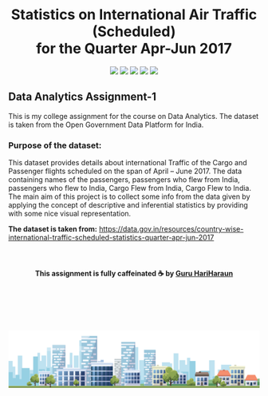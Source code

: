 <h1 align="center">
  <b>Statistics on International Air Traffic (Scheduled)<br>for the Quarter Apr-Jun 2017<br></b>
</h1>
<p align="center">
  <img src="https://img.shields.io/badge/Library-NumPy-red.svg?style=flat-square">
  <img src="https://img.shields.io/badge/Library-Pandas-darkblue.svg?style=flat-square">
  <img src="https://img.shields.io/badge/Library-Seaborn-green.svg?style=flat-square">
  <img src="https://img.shields.io/badge/Library-Matplotlib-yellow.svg?style=flat-square">
  <img src="https://img.shields.io/badge/Language-Python-purple.svg?style=flat-square">
</p>

## Data Analytics Assignment-1
This is my college assignment for the course on Data Analytics. The dataset is taken from the Open Government Data Platform for India.

### Purpose of the dataset:
This dataset provides details about international Traffic of the Cargo and Passenger flights scheduled on the span of April – June 2017. The data containing names of the passengers, passengers who flew from India, passengers who flew to India, Cargo Flew from India, Cargo Flew to India. The main aim of this project is to collect some info from the data given by applying the concept of descriptive and inferential statistics by providing with some nice visual representation.


**The dataset is taken from:** https://data.gov.in/resources/country-wise-international-traffic-scheduled-statistics-quarter-apr-jun-2017 
<br><br><br>
<h4 align="center">
  This assignment is fully caffeinated ☕ by <a href="https://github.com/guruhariharaun">Guru HariHaraun</a>
</h4>
<br><br><br><br>

![city](https://github.com/guruhariharaun/Data-Analytics-Assignment-1/blob/master/src/GitHubCity.png)

